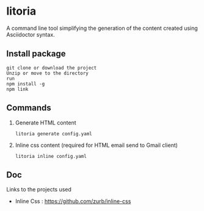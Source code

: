 # litoria

A command line tool simplifying the generation of the content created using Asciidoctor syntax.

## Install package 
    
    git clone or download the project
    Unzip or move to the directory 
    run
    npm install -g
    npm link
    
## Commands
    
1. Generate HTML content
    
    ```litoria generate config.yaml```

2. Inline css content (required for HTML email send to Gmail client)

    ```litoria inline config.yaml```
    
## Doc

Links to the projects used
 
* Inline Css : https://github.com/zurb/inline-css

